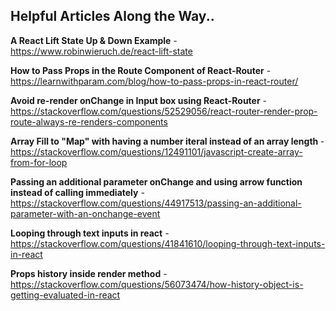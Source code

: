 ## Helpful Articles Along the Way..

<b>A React Lift State Up & Down Example</b> - https://www.robinwieruch.de/react-lift-state

<b>How to Pass Props in the Route Component of React-Router</b> - https://learnwithparam.com/blog/how-to-pass-props-in-react-router/

<b>Avoid re-render onChange in Input box using React-Router</b> - https://stackoverflow.com/questions/52529056/react-router-render-prop-route-always-re-renders-components

<b>Array Fill to "Map" with having a number iteral instead of an array length </b> - https://stackoverflow.com/questions/12491101/javascript-create-array-from-for-loop

<b>Passing an additional parameter onChange and using arrow function instead of calling immediately</b> - https://stackoverflow.com/questions/44917513/passing-an-additional-parameter-with-an-onchange-event

<b>Looping through text inputs in react</b> - https://stackoverflow.com/questions/41841610/looping-through-text-inputs-in-react

<b>Props history inside render method</b> - https://stackoverflow.com/questions/56073474/how-history-object-is-getting-evaluated-in-react
